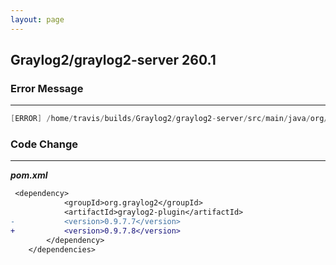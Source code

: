 ```yaml
---
layout: page
---
```

## Graylog2/graylog2-server 260.1

### Error Message

---------------------

```java
[ERROR] /home/travis/builds/Graylog2/graylog2-server/src/main/java/org/graylog2/outputs/ElasticSearchOutput.java:[49,4] error: method does not override or implement a method from a supertype
```

### Code Change

---------------------

***pom.xml***

```diff
 <dependency>
            <groupId>org.graylog2</groupId>
            <artifactId>graylog2-plugin</artifactId>
-           <version>0.9.7.7</version>
+           <version>0.9.7.8</version>
        </dependency>
    </dependencies>
```


